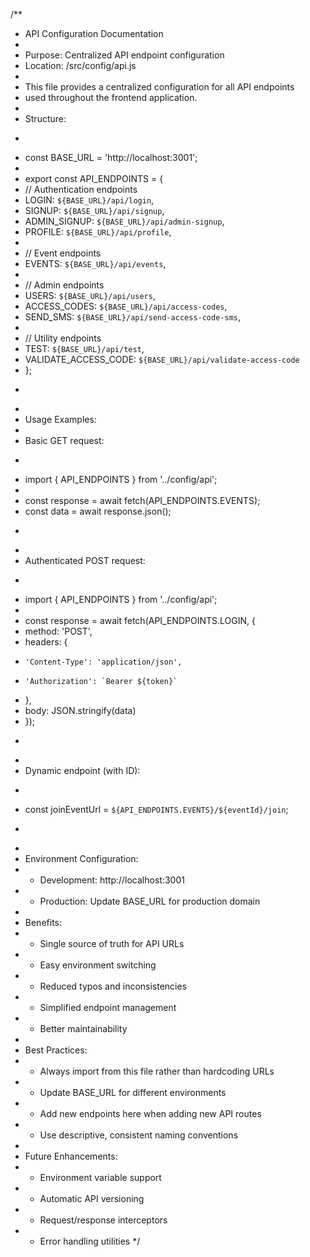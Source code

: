 /**
 * API Configuration Documentation
 * 
 * Purpose: Centralized API endpoint configuration
 * Location: /src/config/api.js
 * 
 * This file provides a centralized configuration for all API endpoints
 * used throughout the frontend application.
 * 
 * Structure:
 * ```javascript
 * const BASE_URL = 'http://localhost:3001';
 * 
 * export const API_ENDPOINTS = {
 *   // Authentication endpoints
 *   LOGIN: `${BASE_URL}/api/login`,
 *   SIGNUP: `${BASE_URL}/api/signup`,
 *   ADMIN_SIGNUP: `${BASE_URL}/api/admin-signup`,
 *   PROFILE: `${BASE_URL}/api/profile`,
 *   
 *   // Event endpoints
 *   EVENTS: `${BASE_URL}/api/events`,
 *   
 *   // Admin endpoints
 *   USERS: `${BASE_URL}/api/users`,
 *   ACCESS_CODES: `${BASE_URL}/api/access-codes`,
 *   SEND_SMS: `${BASE_URL}/api/send-access-code-sms`,
 *   
 *   // Utility endpoints
 *   TEST: `${BASE_URL}/api/test`,
 *   VALIDATE_ACCESS_CODE: `${BASE_URL}/api/validate-access-code`
 * };
 * ```
 * 
 * Usage Examples:
 * 
 * Basic GET request:
 * ```javascript
 * import { API_ENDPOINTS } from '../config/api';
 * 
 * const response = await fetch(API_ENDPOINTS.EVENTS);
 * const data = await response.json();
 * ```
 * 
 * Authenticated POST request:
 * ```javascript
 * import { API_ENDPOINTS } from '../config/api';
 * 
 * const response = await fetch(API_ENDPOINTS.LOGIN, {
 *   method: 'POST',
 *   headers: {
 *     'Content-Type': 'application/json',
 *     'Authorization': `Bearer ${token}`
 *   },
 *   body: JSON.stringify(data)
 * });
 * ```
 * 
 * Dynamic endpoint (with ID):
 * ```javascript
 * const joinEventUrl = `${API_ENDPOINTS.EVENTS}/${eventId}/join`;
 * ```
 * 
 * Environment Configuration:
 * - Development: http://localhost:3001
 * - Production: Update BASE_URL for production domain
 * 
 * Benefits:
 * - Single source of truth for API URLs
 * - Easy environment switching
 * - Reduced typos and inconsistencies
 * - Simplified endpoint management
 * - Better maintainability
 * 
 * Best Practices:
 * - Always import from this file rather than hardcoding URLs
 * - Update BASE_URL for different environments
 * - Add new endpoints here when adding new API routes
 * - Use descriptive, consistent naming conventions
 * 
 * Future Enhancements:
 * - Environment variable support
 * - Automatic API versioning
 * - Request/response interceptors
 * - Error handling utilities
 */
